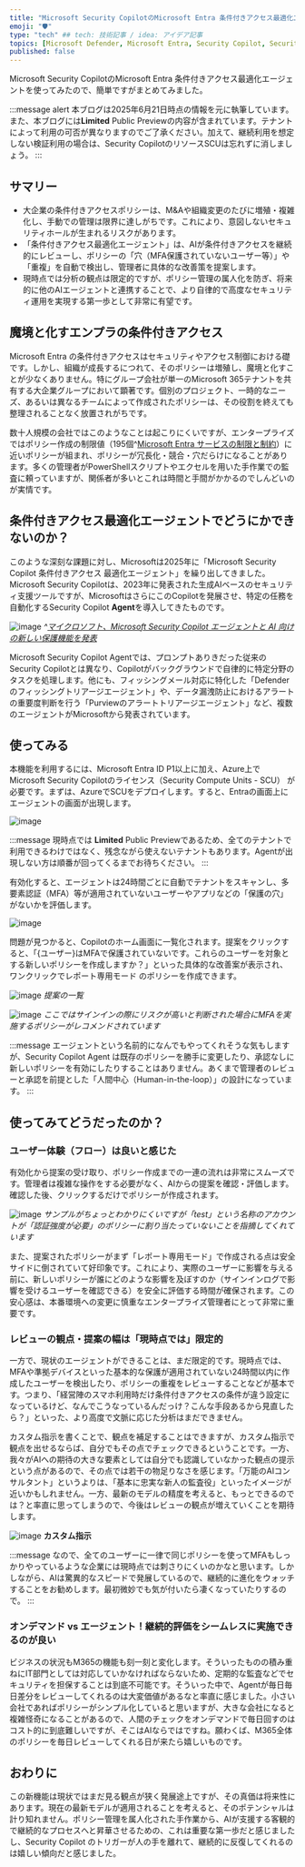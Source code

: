 ```yaml
---
title: "Microsoft Security CopilotのMicrosoft Entra 条件付きアクセス最適化エージェントを使ってみる"
emoji: "🛡" 
type: "tech" ## tech: 技術記事 / idea: アイデア記事
topics: [Microsoft Defender, Microsoft Entra, Security Copilot, Security]
published: false
---
```


Microsoft Security CopilotのMicrosoft Entra 条件付きアクセス最適化エージェントを使ってみたので、簡単ですがまとめてみました。

:::message alert
本ブログは2025年6月21日時点の情報を元に執筆しています。また、本ブログには**Limited** Public Previewの内容が含まれています。テナントによって利用の可否が異なりますのでご了承ください。加えて、継続利用を想定しない検証利用の場合は、Security CopilotのリソースSCUは忘れずに消しましょう。
:::

## サマリー
 - 大企業の条件付きアクセスポリシーは、M\&Aや組織変更のたびに増殖・複雑化し、手動での管理は限界に達しがちです。これにより、意図しないセキュリティホールが生まれるリスクがあります。
 - 「条件付きアクセス最適化エージェント」は、AIが条件付きアクセスを継続的にレビューし、ポリシーの「穴（MFA保護されていないユーザー等）」や「重複」を自動で検出し、管理者に具体的な改善策を提案します。
 - 現時点では分析の観点は限定的ですが、ポリシー管理の属人化を防ぎ、将来的に他のAIエージェントと連携することで、より自律的で高度なセキュリティ運用を実現する第一歩として非常に有望です。

## 魔境と化すエンプラの条件付きアクセス

Microsoft Entra の条件付きアクセスはセキュリティやアクセス制御における礎です。しかし、組織が成長するにつれて、そのポリシーは増殖し、魔境と化すことが少なくありません。特にグループ会社が単一のMicrosoft 365テナントを共有する大企業グループにおいて顕著です。個別のプロジェクト、一時的なニーズ、あるいは異なるチームによって作成されたポリシーは、その役割を終えても整理されることなく放置されがちです。

数十人規模の会社ではこのようなことは起こりにくいですが、エンタープライズではポリシー作成の制限値（195個^[Microsoft Entra サービスの制限と制約](https://learn.microsoft.com/ja-jp/entra/identity/users/directory-service-limits-restrictions)）に近いポリシーが組まれ、ポリシーが冗長化・競合・穴だらけになることがあります。多くの管理者がPowerShellスクリプトやエクセルを用いた手作業での監査に頼っていますが、関係者が多いとこれは時間と手間がかかるのでしんどいのが実情です。

## 条件付きアクセス最適化エージェントでどうにかできないのか？

このような深刻な課題に対し、Microsoftは2025年に「Microsoft Security Copilot 条件付きアクセス 最適化エージェント」を繰り出してきました。Microsoft Security Copilotは、2023年に発表された生成AIベースのセキュリティ支援ツールですが、MicrosoftはさらにこのCopilotを発展させ、特定の任務を自動化するSecurity Copilot **Agent**を導入してきたものです。

![image](https://github.com/user-attachments/assets/1a761d09-5024-427a-9a88-87da0ae9a088)
*^[マイクロソフト、Microsoft Security Copilot エージェントと AI 向けの新しい保護機能を発表](https://www.microsoft.com/en-us/security/blog/2025/03/24/microsoft-unveils-microsoft-security-copilot-agents-and-new-protections-for-ai/?msockid=0d4bd66716e762e62137c358170d6324)*

Microsoft Security Copilot Agentでは、プロンプトありきだった従来のSecurity Copilotとは異なり、Copilotがバックグラウンドで自律的に特定分野のタスクを処理します。他にも、フィッシングメール対応に特化した「Defenderのフィッシングトリアージエージェント」や、データ漏洩防止におけるアラートの重要度判断を行う「Purviewのアラートトリアージエージェント」など、複数のエージェントがMicrosoftから発表されています。

## 使ってみる

本機能を利用するには、Microsoft Entra ID P1以上に加え、Azure上でMicrosoft Security Copilotのライセンス（Security Compute Units - SCU） が必要です。まずは、AzureでSCUをデプロイします。すると、Entraの画面上にエージェントの画面が出現します。

![image](https://github.com/user-attachments/assets/a675710c-fb83-45fb-b03f-8c88ac82ee8f)

:::message
現時点では **Limited** Public Previewであるため、全てのテナントで利用できるわけではなく、残念ながら使えないテナントもあります。Agentが出現しない方は順番が回ってくるまでお待ちください。
:::

有効化すると、エージェントは24時間ごとに自動でテナントをスキャンし、多要素認証（MFA）等が適用されていないユーザーやアプリなどの「保護の穴」がないかを評価します。

![image](https://github.com/user-attachments/assets/c7494f31-28d4-4ff7-ba4d-a49d2259cc1c)

問題が見つかると、Copilotのホーム画面に一覧化されます。提案をクリックすると、「{ユーザー}はMFAで保護されていないです。これらのユーザーを対象とする新しいポリシーを作成しますか？」といった具体的な改善案が表示され、ワンクリックでレポート専用モード のポリシーを作成できます。

![image](https://github.com/user-attachments/assets/e2e8657b-167b-4567-bbe8-ad11970d7da1)
*提案の一覧*

![image](https://github.com/user-attachments/assets/332572c2-1af6-41c2-ac04-0f247ff43a91)
*ここではサインインの際にリスクが高いと判断された場合にMFAを実施するポリシーがレコメンドされています*

:::message
エージェントという名前的になんでもやってくれそうな気もしますが、Security Copilot Agent は既存のポリシーを勝手に変更したり、承認なしに新しいポリシーを有効にしたりすることはありません。あくまで管理者のレビューと承認を前提とした「人間中心（Human-in-the-loop）」の設計になっています。
:::

## 使ってみてどうだったのか？

### ユーザー体験（フロー）は良いと感じた

有効化から提案の受け取り、ポリシー作成までの一連の流れは非常にスムーズです。管理者は複雑な操作をする必要がなく、AIからの提案を確認・評価します。確認した後、クリックするだけでポリシーが作成されます。

![image](https://github.com/user-attachments/assets/2a996bea-b8ed-4479-a5e2-1928463674f7)
*サンプルがちょっとわかりにくいですが「test」という名称のアカウントが「認証強度が必要」のポリシーに割り当たっていないことを指摘してくれています*

また、提案されたポリシーがまず「レポート専用モード」で作成される点は安全サイドに倒されていて好印象です。これにより、実際のユーザーに影響を与える前に、新しいポリシーが誰にどのような影響を及ぼすのか（サインインログで影響を受けるユーザーを確認できる）を安全に評価する時間が確保されます。この安心感は、本番環境への変更に慎重なエンタープライズ管理者にとって非常に重要です。

### レビューの観点・提案の幅は「現時点では」限定的

一方で、現状のエージェントができることは、まだ限定的です。現時点では、MFAや準拠デバイスといった基本的な保護が適用されていない24時間以内に作成したユーザーを検出したり、ポリシーの重複をレビューすることなどが基本です。つまり、「経営陣のスマホ利用時だけ条件付きアクセスの条件が違う設定になっているけど、なんでこうなっているんだっけ？こんな手段あるから見直したら？」といった、より高度で文脈に応じた分析はまだできません。

カスタム指示を書くことで、観点を補足することはできますが、カスタム指示で観点を出せるならば、自分でもその点でチェックできるということです。一方、我々がAIへの期待の大きな要素としては自分でも認識していなかった観点の提示という点があるので、その点では若干の物足りなさを感じます。「万能のAIコンサルタント」というよりは、「基本に忠実な新人の監査役」といったイメージが近いかもしれません。一方、最新のモデルの精度を考えると、もっとできるのでは？と率直に思ってしまうので、今後はレビューの観点が増えていくことを期待します。

![image](https://github.com/user-attachments/assets/bfff0792-e460-408b-bce1-4f9971b16f98)
**カスタム指示**

:::message
なので、全てのユーザーに一律で同じポリシーを使ってMFAもしっかりやっているような企業には現時点では刺さりにくいのかなと思います。しかしながら、AIは驚異的なスピードで発展しているので、継続的に進化をウォッチすることをお勧めします。最初微妙でも気が付いたら凄くなっていたりするので。
:::

### オンデマンド vs エージェント！継続的評価をシームレスに実施できるのが良い

ビジネスの状況もM365の機能も刻一刻と変化します。そういったものの積み重ねにIT部門としては対応していかなければならないため、定期的な監査などでセキュリティを担保することは到底不可能です。そういった中で、Agentが毎日毎日差分をレビューしてくれるのは大変価値があるなと率直に感じました。小さい会社であればポリシーがシンプル化していると思いますが、大きな会社になると複雑怪奇になることがあるので、人間のチェックをオンデマンドで毎日回すのはコスト的に到底難しいですが、そこはAIならではですね。願わくば、M365全体のポリシーを毎日レビューしてくれる日が来たら嬉しいものです。

## おわりに

この新機能は現状ではまだ見る観点が狭く発展途上ですが、その真価は将来性にあります。現在の最新モデルが適用されることを考えると、そのポテンシャルは計り知れません。ポリシー管理を属人化された手作業から、AIが支援する客観的で継続的なプロセスへと昇華させるための、これは重要な第一歩だと感じましたし、Security Copilot のトリガーが人の手を離れて、継続的に反復してくれるのは嬉しい傾向だと感じました。
